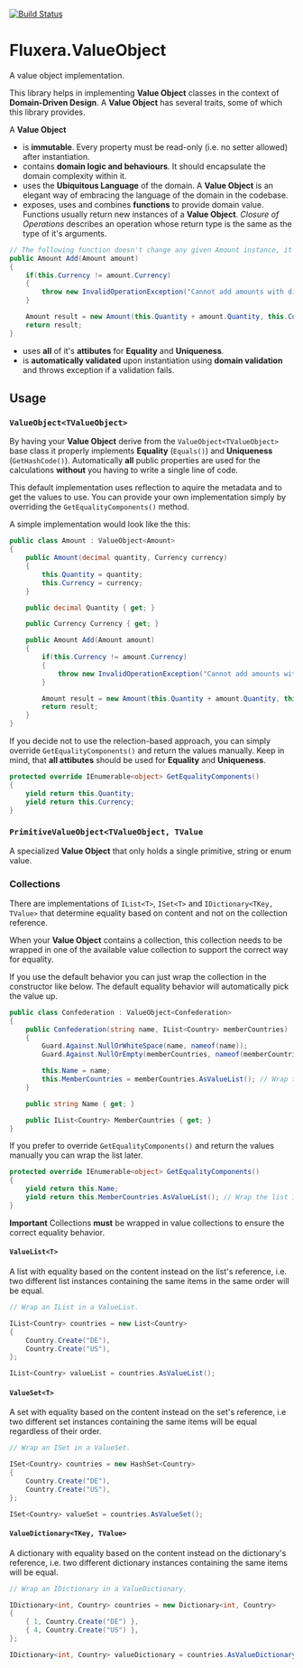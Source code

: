 [![Build Status](https://dev.azure.com/fluxera/Foundation/_apis/build/status/GitHub/fluxera.Fluxera.ValueObject?branchName=main)](https://dev.azure.com/fluxera/Foundation/_build/latest?definitionId=63&branchName=main)

# Fluxera.ValueObject
A value object implementation.

This library helps in implementing **Value Object** classes in the context of **Domain-Driven Design**. 
A **Value Object** has several traits, some of which this library provides. 

A **Value Object**

- is **immutable**. Every property must be read-only (i.e. no setter allowed) after instantiation.
- contains **domain logic and behaviours**. It should encapsulate the domain complexity within it.
- uses the **Ubiquitous Language** of the domain. A **Value Object** is an elegant way of embracing the language of the domain in the codebase.
- exposes, uses and combines **functions** to provide domain value. Functions usually return new instances of a **Value Object**. _Closure of Operations_ describes an operation whose return type is the same as the type of it's arguments.

```C#
// The following function doesn't change any given Amount instance, it just returns a new one.
public Amount Add(Amount amount) 
{
    if(this.Currency != amount.Currency)
    {
        throw new InvalidOperationException("Cannot add amounts with different currencies.");
    }

    Amount result = new Amount(this.Quantity + amount.Quantity, this.Currency);
    return result;
}
```

- uses **all** of it's **attibutes** for **Equality** and **Uniqueness**.
- is **automatically validated** upon instantiation using **domain validation** and throws exception if a validation fails.

## Usage

### ```ValueObject<TValueObject>```

By having your **Value Object** derive from the ```ValueObject<TValueObject>``` base class it properly implements **Equality** 
(```Equals()```) and **Uniqueness** (```GetHashCode()```). Automatically **all** public properties are used for the calculations 
**without** you having to write a single line of code.

This default implementation uses reflection to aquire the metadata and to get the values to use. You can provide your own
implementation simply by overriding the ```GetEqualityComponents()``` method.

A simple implementation would look like the this:

```C#
public class Amount : ValueObject<Amount>
{
    public Amount(decimal quantity, Currency currency)
    {
        this.Quantity = quantity;
        this.Currency = currency;
    }

    public decimal Quantity { get; }

    public Currency Currency { get; }

    public Amount Add(Amount amount)
    {
        if(this.Currency != amount.Currency)
        {
            throw new InvalidOperationException("Cannot add amounts with different currencies.");
        }

        Amount result = new Amount(this.Quantity + amount.Quantity, this.Currency);
        return result;
    }
}
```

If you decide not to use the relection-based approach, you can simply override ```GetEqualityComponents()``` and
return the values manually. Keep in mind, that **all attibutes** should be used for **Equality** and **Uniqueness**.

```C#
protected override IEnumerable<object> GetEqualityComponents()
{
    yield return this.Quantity;
    yield return this.Currency;
}
```

### ```PrimitiveValueObject<TValueObject, TValue```

A specialized **Value Object**  that only holds a single primitive, string or enum value.

### Collections

There are implementations of ```IList<T>```, ```ISet<T>``` and ```IDictionary<TKey, TValue>``` that determine
equality based on content and not on the collection reference.

When your **Value Object** contains a collection, this collection needs to be wrapped in one of the
available value collection to support the correct way for equality.

If you use the default behavior you can just wrap the collection in the constructor like below.
The default equality behavior will automatically pick the value up.

```C#
public class Confederation : ValueObject<Confederation>
{
    public Confederation(string name, IList<Country> memberCountries)
    {
        Guard.Against.NullOrWhiteSpace(name, nameof(name));
        Guard.Against.NullOrEmpty(memberCountries, nameof(memberCountries));

        this.Name = name;
        this.MemberCountries = memberCountries.AsValueList(); // Wrap the list in a value list.
    }

    public string Name { get; }

    public IList<Country> MemberCountries { get; }
}
```

If you prefer to override ```GetEqualityComponents()``` and return the values manually you can wrap the list later.

```C#
protected override IEnumerable<object> GetEqualityComponents()
{
    yield return this.Name;
    yield return this.MemberCountries.AsValueList(); // Wrap the list in a value list.
}
```

**Important** Collections **must** be wrapped in value collections to ensure the correct equality behavior.

#### ```ValueList<T>```

A list with equality based on the content instead on the list's reference, i.e. two different list instances 
containing the same items in the same order will be equal.

```C#
// Wrap an IList in a ValueList. 

IList<Country> countries = new List<Country> 
{
    Country.Create("DE"),
    Country.Create("US"),
};

IList<Country> valueList = countries.AsValueList();
```

#### ```ValueSet<T>```

A set with equality based on the content instead on the set's reference, i.e two different set instances containing 
the same items will be equal regardless of their order.

```C#
// Wrap an ISet in a ValueSet. 

ISet<Country> countries = new HashSet<Country>
{
    Country.Create("DE"), 
    Country.Create("US"),
};

ISet<Country> valueSet = countries.AsValueSet();
```

#### ```ValueDictionary<TKey, TValue>```

A dictionary with equality based on the content instead on the dictionary's reference, i.e. two different dictionary 
instances containing the same items will be equal.

```C#
// Wrap an IDictionary in a ValueDictionary. 

IDictionary<int, Country> countries = new Dictionary<int, Country>
{
    { 1, Country.Create("DE") }, 
    { 4, Country.Create("US") },
};

IDictionary<int, Country> valueDictionary = countries.AsValueDictionary();
```
